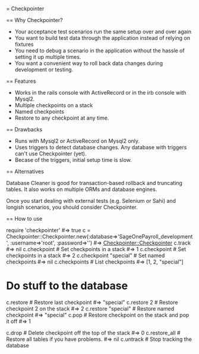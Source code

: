 = Checkpointer

== Why Checkpointer?

* Your acceptance test scenarios run the same setup over and over again
* You want to build test data through the application instead of relying on fixtures
* You need to debug a scenario in the application without the hassle of setting it up multiple times.
* You want a convenient way to roll back data changes during development or testing.

== Features

* Works in the rails console with ActiveRecord or in the irb console with Mysql2.
* Multiple checkpoints on a stack
* Named checkpoints
* Restore to any checkpoint at any time.

== Drawbacks

* Runs with Mysql2 or ActiveRecord on Mysql2 only.
* Uses triggers to detect database changes. Any database with triggers can't use Checkpointer (yet).
* Becase of the triggers, initial setup time is slow.

== Alternatives

Database Cleaner is good for transaction-based rollback and truncating tables. It also works on
multiple ORMs and database engines.

Once you start dealing with external tests (e.g. Selenium or Sahi) and longish scenarios,
you should consider Checkpointer.

== How to use

require 'checkpointer'
#=> true
c = Checkpointer::Checkpointer.new(:database=>'SageOnePayroll_development', :username=>'root', :password=>'')
#=> <Checkpointer::Checkpointer>
c.track
#=> nil
c.checkpoint 			# Set checkpoints in a stack
#=> 1
c.checkpoint 			# Set checkpoints in a stack
#=> 2
c.checkpoint "special" 	# Set named checkpoints
#=> nil
c.checkpoints 			# List checkpoints
#=> [1, 2, "special"]

# Do stuff to the database

c.restore 				# Restore last checkpoint
#=> "special"
c.restore 2				# Restore checkpoint 2 on the stack
#=> 2
c.restore "special"		# Restore named checkpoint
#=> "special"
c.pop 					# Restore checkpoint on the stack and pop it off
#=> 1

c.drop 					# Delete checkpoint off the top of the stack
#=> 0
c.restore_all 			# Restore all tables if you have problems.
#=> nil
c.untrack 				# Stop tracking the database
